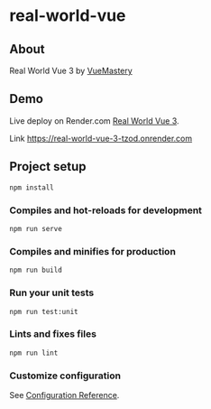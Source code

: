 # real-world-vue

## About
Real World Vue 3 by [VueMastery](https://www.vuemastery.com/courses/real-world-vue3/deploying-with-render)


## Demo
Live deploy on Render.com
[Real World Vue 3](https://real-world-vue-3-tzod.onrender.com).

Link https://real-world-vue-3-tzod.onrender.com

## Project setup
```
npm install
```

### Compiles and hot-reloads for development
```
npm run serve
```

### Compiles and minifies for production
```
npm run build
```

### Run your unit tests
```
npm run test:unit
```

### Lints and fixes files
```
npm run lint
```

### Customize configuration
See [Configuration Reference](https://cli.vuejs.org/config/).
